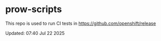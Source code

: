 # prow-scripts

This repo is used to run CI tests in https://github.com/openshift/release

Updated: 07:40 Jul 22 2025
